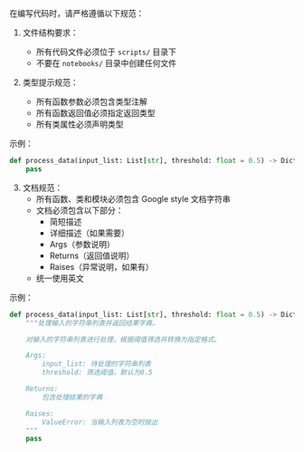 在编写代码时，请严格遵循以下规范：

1. 文件结构要求：
    - 所有代码文件必须位于 `scripts/` 目录下
    - 不要在 `notebooks/` 目录中创建任何文件

2. 类型提示规范：
    - 所有函数参数必须包含类型注解
    - 所有函数返回值必须指定返回类型
    - 所有类属性必须声明类型

示例：
```python
def process_data(input_list: List[str], threshold: float = 0.5) -> Dict[str, Any]:
    pass
```

3. 文档规范：
    - 所有函数、类和模块必须包含 Google style 文档字符串
    - 文档必须包含以下部分：
        - 简短描述
        - 详细描述（如果需要）
        - Args（参数说明）
        - Returns（返回值说明）
        - Raises（异常说明，如果有） 
    - 统一使用英文

示例：
```python
def process_data(input_list: List[str], threshold: float = 0.5) -> Dict[str, Any]:
    """处理输入的字符串列表并返回结果字典。

    对输入的字符串列表进行处理，根据阈值筛选并转换为指定格式。

    Args:
        input_list: 待处理的字符串列表
        threshold: 筛选阈值，默认为0.5

    Returns:
        包含处理结果的字典

    Raises:
        ValueError: 当输入列表为空时抛出
    """
    pass
```
